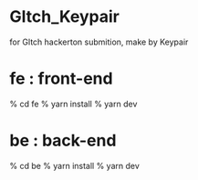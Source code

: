 # Gltch_Keypair

for Gltch hackerton submition, make by Keypair

# fe : front-end

% cd fe
% yarn install
% yarn dev

# be : back-end

% cd be
% yarn install
% yarn dev

